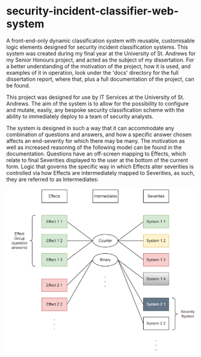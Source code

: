 # security-incident-classifier-web-system

A front-end-only dynamic classification system with reusable, customisable logic elements designed for security incident classification systems. This system was created during my final year at the University of St. Andrews for my Senior Honours project, and acted as the subject of my dissertation. For a better understanding of the motivation of the project, how it is used, and examples of it in operation, look under the 'docs' directory for the full dissertation report, where that, plus a full documentation of the project, can be found.

This project was designed for use by IT Services at the University of St. Andrews. The aim of the system is to allow for the possibility to configure and mutate, easily, any bespoke security classification scheme with the ability to immediately deploy to a team of security analysts.

The system is designed in such a way that it can accommodate any combination of questions and answers, and how a specific answer chosen affects an end-severity for which there may be many. The motivation as well as increased reasoning of the following model can be found in the documentation. Questions have an off-screen mapping to Effects, which relate to final Severities displayed to the user at the bottom of the current form. Logic that governs the specific way in which Effects alter severities is controlled via how Effects are intermediately mapped to Severities, as such, they are referred to as Intermediates:

![](./src/assets/abstract_dynamic_severity_classification_system_diagram.PNG) 
